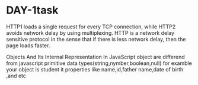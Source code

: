 # DAY-1task
 HTTP1 loads a single request for every TCP connection, while HTTP2 avoids network delay by using multiplexing. HTTP is a network delay sensitive protocol in the sense that if there is less network delay, then the page loads faster.
 
 Objects And Its Internal Representation In JavaScript
 object are differend from javascript primitive data types(string,nymber,boolean,null)
 for examble your object is student it properties like name,id,father name,date of birth ,and etc

